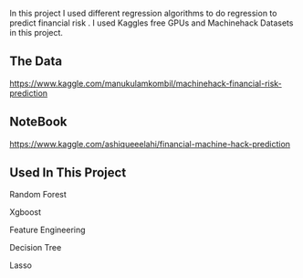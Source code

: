 In this project I used different regression algorithms to do regression to predict financial risk . I used Kaggles free GPUs and Machinehack Datasets in this project.

<h2>The Data</h2>

https://www.kaggle.com/manukulamkombil/machinehack-financial-risk-prediction

<h2>NoteBook</h2>

https://www.kaggle.com/ashiqueeelahi/financial-machine-hack-prediction

<h2>Used In This Project</h2>

Random Forest

Xgboost

Feature Engineering

Decision Tree

Lasso
